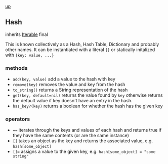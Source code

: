 [up](index.md)

## Hash
inherits [Iterable](iterable.md)
final

This is known collectively as a Hash, Hash Table, Dictionary and probably other names.  It can be instantiated with a literal `{}` or statically initalized with `{key: value, ...}`

### methods
- `add(key, value)` add a value to the hash with key
- `remove(key)` removes the value and key from the hash
- `to_string()` returns a String representation of the hash
- `get(key, default=nil)` returns the value found by `key` otherwise returns the default value if key doesn't have an entry in the hash.
- `has_key?(key)` returns a boolean for whether the hash has the given key

### operators
- `==` iterates through the keys and values of each hash and returns true if they have the same contents (or are the same instance)
- `[]` takes an object as the key and returns the associated value, e.g. `hash[some_object]`
- `[]=` assigns a value to the given key, e.g. `hash[some_object] = "some string"`
